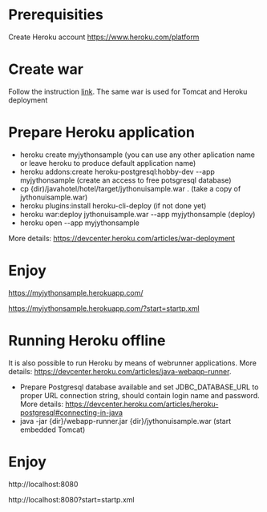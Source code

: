 # Prerequisities

Create Heroku account https://www.heroku.com/platform

# Create war

Follow the instruction [link](create_tomcat.md). The same war is used for Tomcat and Heroku deployment

# Prepare Heroku application

* heroku create myjythonsample (you can use any other aplication name or leave heroku to produce default application name)
* heroku addons:create heroku-postgresql:hobby-dev --app myjythonsample (create an access to free potsgresql database)
* cp {dir)/javahotel/hotel/target/jythonuisample.war . (take a copy of jythonuisample.war)
* heroku plugins:install heroku-cli-deploy (if not done yet)
* heroku war:deploy jythonuisample.war  --app myjythonsample  (deploy)
* heroku open --app myjythonsample

More details: https://devcenter.heroku.com/articles/war-deployment

# Enjoy

https://myjythonsample.herokuapp.com/

https://myjythonsample.herokuapp.com/?start=startp.xml

# Running Heroku offline

It is also possible to run Heroku by means of webrunner applications. More details: https://devcenter.heroku.com/articles/java-webapp-runner.

* Prepare Postgresql database available and set JDBC_DATABASE_URL to proper URL connection string, should contain login name and password. More details: https://devcenter.heroku.com/articles/heroku-postgresql#connecting-in-java
* java -jar {dir}/webapp-runner.jar {dir}/jythonuisample.war  (start embedded Tomcat)

# Enjoy
http://localhost:8080

http://localhost:8080?start=startp.xml
